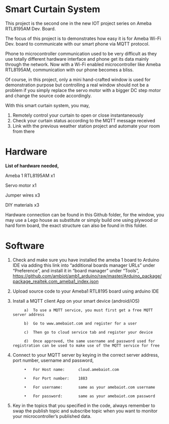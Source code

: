 # Smart Curtain System

This project is the second one in the new IOT project series on Ameba RTL8195AM Dev. Board.

The focus of this project is to demonstrates how easy it is for Ameba Wi-Fi Dev. board to communicate with our smart phone via MQTT protocol. 

Phone to microcontroller communication used to be very difficult as they use totally different hardware interface and phone get its data mainly through the network. Now with a Wi-Fi enabled microcontroller like Ameba RTL8195AM, communication with our phone becomes a bliss. 

Of course, in this project, only a mini hand-crafted window is used for demonstration purpose but controlling a real window should not be a problem if you simply replace the servo motor with a bigger DC step motor and change the source code accordingly. 

With this smart curtain system, you may,
1.	Remotely control your curtain to open or close instantaneously
2.	Check your curtain status according to the MQTT message received 
3.	Link with the previous weather station project and automate your room from there

# Hardware
**List of hardware needed,**

Ameba 1 RTL8195AM        x1

Servo motor		 x1

Jumper wires         	 x3

DIY materials            x3


Hardware connection can be found in this Github folder, for the window, you may use a Lego house as substitute or simply build one using plywood or hard form board, the exact structure can also be found in this folder.


# Software

1. Check and make sure you have installed the ameba 1 board to Arduino IDE via adding this link into “additional boards manager URLs” under “Preference”, and install it in “board manager” under “Tools”,
https://github.com/ambiot/amb1_arduino/raw/master/Arduino_package/package_realtek.com_ameba1_index.json

2. Upload source code to your Ameba1 RTL8195 board using arduino IDE
3. Install a MQTT client App on your smart device (android/iOS)

            a)	To use a MQTT service, you must first get a free MQTT server address
    
            b)	Go to www.amebaiot.com and register for a user
    
            c)	Then go to cloud service tab and register your device
    
            d)	Once approved, the same username and password used for registration can be used to make use of the MQTT service for free
    
4. Connect to your MQTT server by keying in the correct server address, port number, username and password,

            •	For Host name: 		cloud.amebaiot.com
    
            •	For Port number: 	1883
    
            •	For username:		same as your amebaiot.com username
    
            •	For password: 		same as your amebaiot.com password
    
    
5. Key in the topics that you specified in the code, always remember to swap the publish topic and subscribe topic when you want to monitor your microcontroller’s published data.
